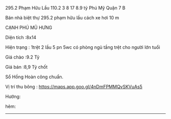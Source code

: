 295.2 Phạm Hữu Lầu 110.2 3 8 17 8.9 tỷ Phú Mỹ Quận 7 B

Bán nhà biệt thự 295.2 phạm hữu lầu cách xe hơi 10 m 

CẠNH PHÚ MŨ HƯNG

Diện tích :8x14

Hiện trạng : 1trệt 2 lầu 5 pn 5wc có phòng ngủ tầng trệt cho người lớn tuổi

Giá chào :9.2 Tỷ

Giá bán :8,9 Tỷ chốt

Sổ Hồng Hoàn công chuẩn.

Vị trí thu bông : https://maps.app.goo.gl/4nDmFPMMQvSKVuAs5

Hướng: 

hẻm:

_________________________________________________________________________